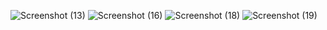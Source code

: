 ![Screenshot (13)](https://github.com/user-attachments/assets/eb90c033-1289-4983-848e-e0a834e319de)
![Screenshot (16)](https://github.com/user-attachments/assets/5246b8d5-244a-4f98-8ee2-252ce7ab0248)
![Screenshot (18)](https://github.com/user-attachments/assets/a3f08d7d-dceb-4d97-b74b-4a70f8d00471)
![Screenshot (19)](https://github.com/user-attachments/assets/2a6335f0-5649-496e-8731-8ddb70132ad2)
